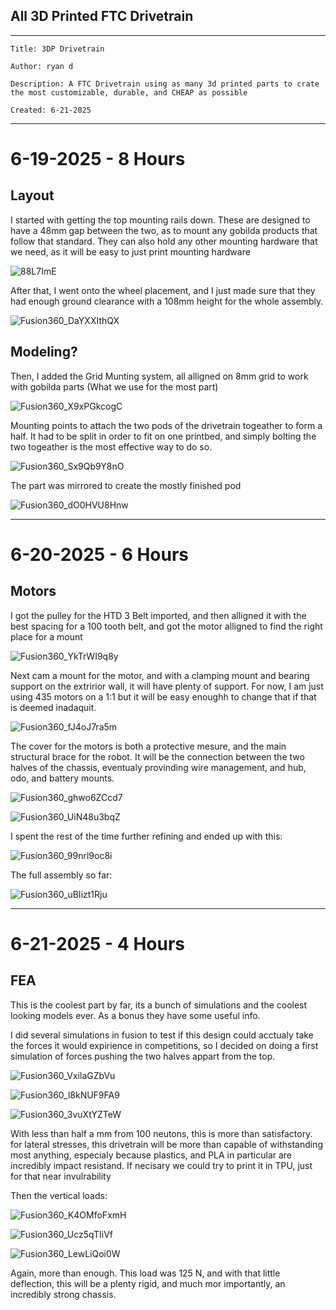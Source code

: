 ## All 3D Printed FTC Drivetrain
----
```
Title: 3DP Drivetrain

Author: ryan d

Description: A FTC Drivetrain using as many 3d printed parts to crate the most customizable, durable, and CHEAP as possible

Created: 6-21-2025
```
----

# 6-19-2025 - 8 Hours
## Layout

I started with getting the top mounting rails down. These are designed to have a 48mm gap between the two, as to mount any gobilda products that follow that standard. They can also hold any other mounting hardware that we need, as it will be easy to just print mounting hardware

![88L7ImE](https://github.com/user-attachments/assets/06e92385-423c-4e71-b3e2-8ecbdbaa7a1d)

After that, I went onto the wheel placement, and I just made sure that they had enough ground clearance with a 108mm height for the whole assembly.

![Fusion360_DaYXXIthQX](https://github.com/user-attachments/assets/f45ab18f-624d-4097-8df4-231529d1f1d3)

## Modeling?

Then, I added the Grid Munting system, all alligned on 8mm grid to work with gobilda parts (What we use for the most part)

![Fusion360_X9xPGkcogC](https://github.com/user-attachments/assets/d44bf763-96e3-4ed9-977b-426169aa18a4)

Mounting points to attach the two pods of the drivetrain togeather to form a half. It had to be split in order to fit on one printbed, and simply bolting the two togeather is the most effective way to do so.

![Fusion360_Sx9Qb9Y8nO](https://github.com/user-attachments/assets/1b5f9efc-2f31-4b08-89c4-82262544ad00)

The part was mirrored  to create the mostly finished pod

![Fusion360_dO0HVU8Hnw](https://github.com/user-attachments/assets/efad6e19-1da8-42cb-b3c9-4db014ea71d0)

---- 

# 6-20-2025 - 6 Hours
## Motors

I got the pulley for the HTD 3 Belt imported, and then alligned it with the best spacing for a 100 tooth belt, and got the motor alligned to find the right place for a mount

![Fusion360_YkTrWI9q8y](https://github.com/user-attachments/assets/75b5b5f9-ea2e-4f29-9ac9-6c2a16a8bc8d)

Next cam a mount for the motor, and with a clamping mount and bearing support on the extririor wall, it will have plenty of support. For now, I am just using 435 motors on a 1:1 but it will be easy enoughh to change that if that is deemed inadaquit.

![Fusion360_fJ4oJ7ra5m](https://github.com/user-attachments/assets/d195b2e7-9985-4483-94a0-2b40d4bc1c69)

The cover for the motors is both a protective mesure, and the main structural brace for the robot. It will be the connection between the two halves of the chassis, eventualy provinding wire management, and hub, odo, and battery mounts.

![Fusion360_ghwo6ZCcd7](https://github.com/user-attachments/assets/c1bf1ef4-f203-4df9-a7da-1fe6c81f7784)

![Fusion360_UiN48u3bqZ](https://github.com/user-attachments/assets/b10da07f-4806-43d8-9bf0-bd53ba7e2067)

I spent the rest of the time further refining and ended up with this:

![Fusion360_99nrl9oc8i](https://github.com/user-attachments/assets/f6254c36-517f-4322-acd2-595d5580fb76)

The full assembly so far:

![Fusion360_uBIizt1Rju](https://github.com/user-attachments/assets/f876338e-98c8-4dfe-8316-df601fb08057)

----
# 6-21-2025 - 4 Hours
## FEA

This is the coolest part by far, its a bunch of simulations and the coolest looking models ever. As a bonus they have some useful info.

I did several simulations in fusion to test if this design could acctualy take the forces it would expirience in competitions, so I decided on doing a first simulation of forces pushing the two halves appart from the top.

![Fusion360_VxilaGZbVu](https://github.com/user-attachments/assets/8e3d0988-590f-4ae7-b2da-babff7319531)

![Fusion360_l8kNUF9FA9](https://github.com/user-attachments/assets/d9fc49c3-0b10-405f-ae30-002d705f7a58)

![Fusion360_3vuXtYZTeW](https://github.com/user-attachments/assets/f8609b24-7e04-403c-84a6-578e279bf98f)

With less than half a mm from 100 neutons, this is more than satisfactory. for lateral stresses, this drivetrain will be more than capable of withstanding most anything, especialy because plastics, and PLA in particular are incredibly impact resistand. If necisary we could try to print it in TPU, just for that near invulrability

Then the vertical loads:

![Fusion360_K4OMfoFxmH](https://github.com/user-attachments/assets/08fbe2fb-8ccb-4291-88db-646f9bcda432)

![Fusion360_Ucz5qTIiVf](https://github.com/user-attachments/assets/1d9a4ec3-25e4-4e07-81df-9d068416f415)

![Fusion360_LewLiQoi0W](https://github.com/user-attachments/assets/c23dc5e9-a2a9-4203-a005-b121b51a04e3)

Again, more than enough. This load was 125 N, and with that little deflection, this will be a plenty rigid, and much mor importantly, an incredibly strong chassis.












